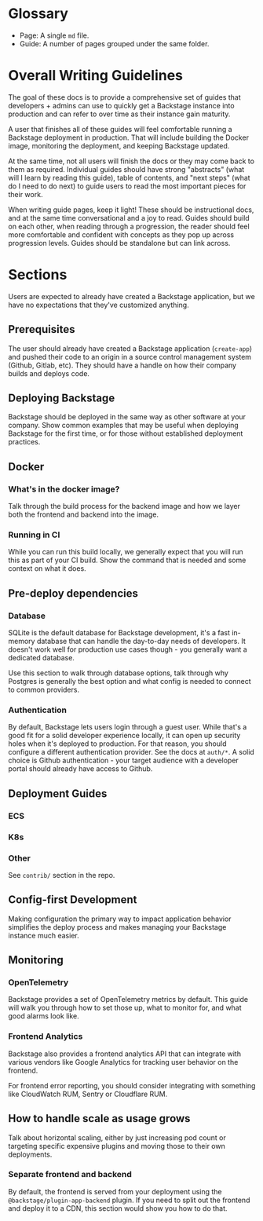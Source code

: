 <!-- THIS FILE IS NOT INTENDED TO BE DISPLAYED ON THE DOCSITE -->

# Glossary

- Page: A single `md` file.
- Guide: A number of pages grouped under the same folder.

# Overall Writing Guidelines

The goal of these docs is to provide a comprehensive set of guides that developers + admins can use to quickly get a Backstage instance into production and can refer to over time as their instance gain maturity.

A user that finishes all of these guides will feel comfortable running a Backstage deployment in production. That will include building the Docker image, monitoring the deployment, and keeping Backstage updated.

At the same time, not all users will finish the docs or they may come back to them as required. Individual guides should have strong "abstracts" (what will I learn by reading this guide), table of contents, and "next steps" (what do I need to do next) to guide users to read the most important pieces for their work.

When writing guide pages, keep it light! These should be instructional docs, and at the same time conversational and a joy to read. Guides should build on each other, when reading through a progression, the reader should feel more comfortable and confident with concepts as they pop up across progression levels. Guides should be standalone but can link across.

# Sections

Users are expected to already have created a Backstage application, but we have no expectations that they've customized anything.

## Prerequisites

The user should already have created a Backstage application (`create-app`) and pushed their code to an origin in a source control management system (Github, Gitlab, etc). They should have a handle on how their company builds and deploys code.

## Deploying Backstage

Backstage should be deployed in the same way as other software at your company. Show common examples that may be useful when deploying Backstage for the first time, or for those without established deployment practices.

## Docker

### What's in the docker image?

Talk through the build process for the backend image and how we layer both the frontend and backend into the image.

### Running in CI

While you can run this build locally, we generally expect that you will run this as part of your CI build. Show the command that is needed and some context on what it does.

## Pre-deploy dependencies

### Database

SQLite is the default database for Backstage development, it's a fast in-memory database that can handle the day-to-day needs of developers. It doesn't work well for production use cases though - you generally want a dedicated database.

Use this section to walk through database options, talk through why Postgres is generally the best option and what config is needed to connect to common providers.

### Authentication

By default, Backstage lets users login through a guest user. While that's a good fit for a solid developer experience locally, it can open up security holes when it's deployed to production. For that reason, you should configure a different authentication provider. See the docs at `auth/*`. A solid choice is Github authentication - your target audience with a developer portal should already have access to Github.

## Deployment Guides

### ECS

### K8s

### Other

See `contrib/` section in the repo.

## Config-first Development

Making configuration the primary way to impact application behavior simplifies the deploy process and makes managing your Backstage instance much easier.

## Monitoring

### OpenTelemetry

Backstage provides a set of OpenTelemetry metrics by default. This guide will walk you through how to set those up, what to monitor for, and what good alarms look like.

### Frontend Analytics

Backstage also provides a frontend analytics API that can integrate with various vendors like Google Analytics for tracking user behavior on the frontend.

For frontend error reporting, you should consider integrating with something like CloudWatch RUM, Sentry or Cloudflare RUM.

## How to handle scale as usage grows

Talk about horizontal scaling, either by just increasing pod count or targeting specific expensive plugins and moving those to their own deployments.

### Separate frontend and backend

By default, the frontend is served from your deployment using the `@backstage/plugin-app-backend` plugin. If you need to split out the frontend and deploy it to a CDN, this section would show you how to do that.
